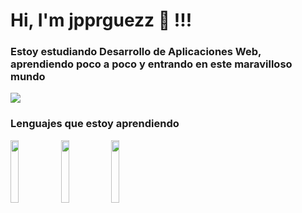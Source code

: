 # Hi, I'm jpprguezz 🦦 !!!
### Estoy estudiando Desarrollo de Aplicaciones Web, aprendiendo poco a poco y entrando en este maravilloso mundo
![](https://github.com/jpprguezz/jpprguezz/assets/145053972/e80ed21f-9b29-48ad-b797-868278dde6a1)
### Lenguajes que estoy aprendiendo 
  <img src="https://imgs.search.brave.com/M-FiGkB1jPVADW6xtp-i7TJcdhipqz463z8s2cuR3WY/rs:fit:860:0:0/g:ce/aHR0cHM6Ly9hc3Nl/dHMuc3RpY2twbmcu/Y29tL2ltYWdlcy81/ODQ4MTUyZmNlZjEw/MTRjMGI1ZTQ5Njcu/cG5n" width="16%"><img src="https://imgs.search.brave.com/ciyItbhMDb3fSqzUE37uT84OXNMECLg1um_OsvXpCoI/rs:fit:500:0:0/g:ce/aHR0cHM6Ly9zdGF0/aWMtMDAuaWNvbmR1/Y2suY29tL2Fzc2V0/cy4wMC9sb2dvLW1h/cmtkb3duLWljb24t/MTAyNHg3NjktdXJ4/dXV1ZTkucG5n" width="16%"><img src="[path/to/image.png](https://upload.wikimedia.org/wikipedia/commons/6/61/HTML5_logo_and_wordmark.svg)https://upload.wikimedia.org/wikipedia/commons/6/61/HTML5_logo_and_wordmark.svg" width="16%">


